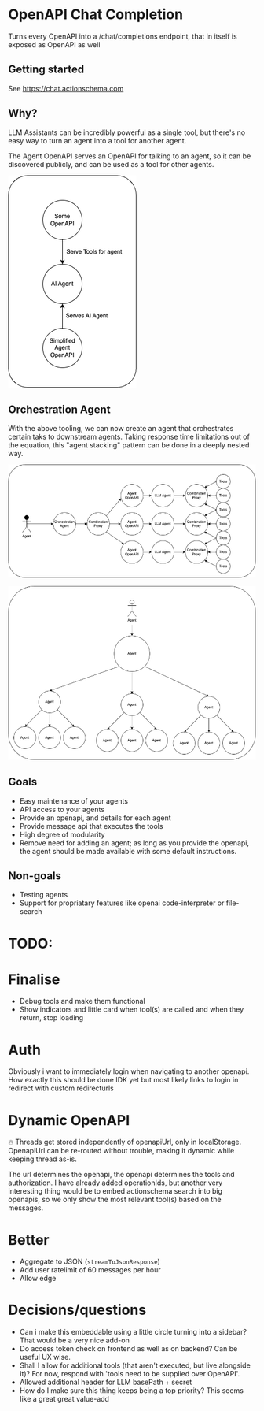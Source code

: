# OpenAPI Chat Completion

Turns every OpenAPI into a /chat/completions endpoint, that in itself is exposed as OpenAPI as well

## Getting started

See https://chat.actionschema.com

## Why?

LLM Assistants can be incredibly powerful as a single tool, but there's no easy way to turn an agent into a tool for another agent.

The Agent OpenAPI serves an OpenAPI for talking to an agent, so it can be discovered publicly, and can be used as a tool for other agents.

![](agent-openapi.drawio.png)

## Orchestration Agent

With the above tooling, we can now create an agent that orchestrates certain taks to downstream agents. Taking response time limitations out of the equation, this "agent stacking" pattern can be done in a deeply nested way.

![](orchestration-agent.drawio.png)

![](agent-stacking.drawio.png)

## Goals

- Easy maintenance of your agents
- API access to your agents
- Provide an openapi, and details for each agent
- Provide message api that executes the tools
- High degree of modularity
- Remove need for adding an agent; as long as you provide the openapi, the agent should be made available with some default instructions.

## Non-goals

- Testing agents
- Support for propriatary features like openai code-interpreter or file-search

# TODO:

# Finalise

- Debug tools and make them functional
- Show indicators and little card when tool(s) are called and when they return, stop loading

# Auth

Obviously i want to immediately login when navigating to another openapi. How exactly this should be done IDK yet but most likely links to login in redirect with custom redirecturls

# Dynamic OpenAPI

🔥 Threads get stored independently of openapiUrl, only in localStorage. OpenapiUrl can be re-routed without trouble, making it dynamic while keeping thread as-is.

The url determines the openapi, the openapi determines the tools and authorization. I have already added operationIds, but another very interesting thing would be to embed actionschema search into big openapis, so we only show the most relevant tool(s) based on the messages.

# Better

- Aggregate to JSON (`streamToJsonResponse`)
- Add user ratelimit of 60 messages per hour
- Allow edge

# Decisions/questions

- Can i make this embeddable using a little circle turning into a sidebar? That would be a very nice add-on
- Do access token check on frontend as well as on backend? Can be useful UX wise.
- Shall I allow for additional tools (that aren't executed, but live alongside it)? For now, respond with 'tools need to be supplied over OpenAPI'.
- Allowed additional header for LLM basePath + secret
- How do I make sure this thing keeps being a top priority? This seems like a great great value-add

